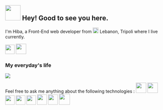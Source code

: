 


## <img src="https://i.pinimg.com/originals/d5/29/ed/d529edb7eb0e9faa294d8f621ff53918.gif" width="49"/> Hey! Good to see you here. 
I'm Hiba, a Front-End web developer from <img src="https://cdn.countryflags.com/thumbs/lebanon/flag-round-250.png" width="18" height="18"> Lebanon, Tripoli where I live currently.

<a href="https://www.linkedin.com/in/hiba-abdel-karim/" title="linkedin"><img src="https://pics.freeicons.io/uploads/icons/png/545912701530099617-512.png" width="30" height="30"></a> <a href="https://codepen.io/harkibit" title="codepen"><img src="https://pics.freeicons.io/uploads/icons/png/4672731991530099609-512.png" width="33" height="33"></a>

### My everyday's life 
<img src="https://i.pinimg.com/originals/c5/07/5d/c5075d791fee5d4aba5c561280f0ceaa.gif">



Feel free to ask me anything about the following technologies : 
<img src="https://icons-for-free.com/iconfiles/png/512/design+development+facebook+framework+mobile+react+icon-1320165723839064798.png" width="33" height="33"> <img src="https://encrypted-tbn0.gstatic.com/images?q=tbn:ANd9GcTqD-ZGWfWXgv9DZkRABfbuyAivx6NbZ1CmX6QZoYYxmC9x7phq1PlZoG1dUhsY83mb_6M&usqp=CAU" width="33" height="33"> <img src="https://toppng.com//public/uploads/preview/html-css-js-icons-11563328364gmstz4ubs9.png" width="30" height="30"> <img src="https://images.vexels.com/media/users/3/166383/isolated/preview/6024bc5746d7436c727825dc4fc23c22-html-programming-language-icon-by-vexels.png" width="30" height="30">  <img src="https://cdn3.iconfinder.com/data/icons/logos-and-brands-adobe/512/288_Sass-512.png" width="30" height="30">  <img src="https://img.icons8.com/color/452/bootstrap.png" width="31" height="33"> <img src="https://material-ui.com/static/logo.png" width="31" height="33"> <img src="https://encrypted-tbn0.gstatic.com/images?q=tbn:ANd9GcSlUb7JYcNA1PiWy6wzN-X9mJcEEXL2B29tWrrXd7Mv9WMMbj7MLDPWgitsQS3rE_VF6nc&usqp=CAU" width="35" height="35">
